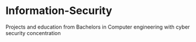 # Information-Security
Projects and education from Bachelors in Computer engineering with cyber security concentration
